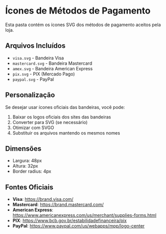 # Ícones de Métodos de Pagamento

Esta pasta contém os ícones SVG dos métodos de pagamento aceitos pela loja.

## Arquivos Incluídos

- `visa.svg` - Bandeira Visa
- `mastercard.svg` - Bandeira Mastercard
- `amex.svg` - Bandeira American Express
- `pix.svg` - PIX (Mercado Pago)
- `paypal.svg` - PayPal

## Personalização

Se desejar usar ícones oficiais das bandeiras, você pode:

1. Baixar os logos oficiais dos sites das bandeiras
2. Converter para SVG (se necessário)
3. Otimizar com SVGO
4. Substituir os arquivos mantendo os mesmos nomes

## Dimensões

- Largura: 48px
- Altura: 32px
- Border radius: 4px

## Fontes Oficiais

- **Visa**: https://brand.visa.com/
- **Mastercard**: https://brand.mastercard.com/
- **American Express**: https://www.americanexpress.com/us/merchant/supplies-forms.html
- **PIX**: https://www.bcb.gov.br/estabilidadefinanceira/pix
- **PayPal**: https://www.paypal.com/us/webapps/mpp/logo-center
